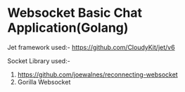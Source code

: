 # Websocket Basic Chat Application(Golang)

Jet framework used:-
https://github.com/CloudyKit/jet/v6

Socket Library used:-
1) https://github.com/joewalnes/reconnecting-websocket
2) Gorilla Websocket
